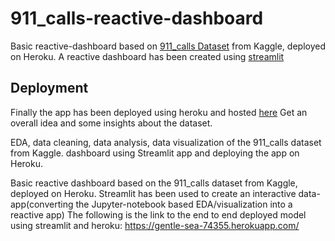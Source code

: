 # 911_calls-reactive-dashboard
Basic reactive-dashboard based on [911_calls Dataset](https://www.kaggle.com/mchirico/montcoalert) from Kaggle, deployed on Heroku.
A reactive dashboard has been created using [streamlit](https://www.streamlit.io/)
## Deployment
Finally the app has been deployed using heroku and hosted [here](https://gentle-sea-74355.herokuapp.com/)
Get an overall idea and some insights about the dataset.

EDA, data cleaning, data analysis, data visualization of the 911_calls dataset from Kaggle. dashboard using Streamlit app and deploying the app on Heroku.

Basic reactive dashboard based on the 911_calls dataset from Kaggle, deployed on Heroku.
Streamlit has been used to create an interactive data-app(converting the Jupyter-notebook based EDA/visualization into a reactive app)
The following is the link to the end to end deployed model using streamlit and heroku:
https://gentle-sea-74355.herokuapp.com/
